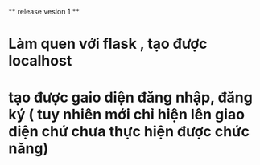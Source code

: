 ** release vesion 1 **
# Làm quen với flask , tạo được localhost 
# tạo được gaio diện đăng nhập, đăng ký ( tuy nhiên mới chỉ hiện lên giao diện chứ chưa thực hiện được chức năng)

